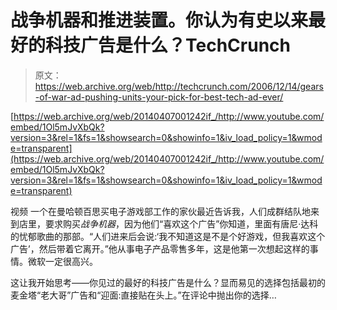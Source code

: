 # 战争机器和推进装置。你认为有史以来最好的科技广告是什么？TechCrunch

> 原文：<https://web.archive.org/web/http://techcrunch.com/2006/12/14/gears-of-war-ad-pushing-units-your-pick-for-best-tech-ad-ever/>

 [https://web.archive.org/web/20140407001242if_/http://www.youtube.com/embed/1Ol5mJvXbQk?version=3&rel=1&fs=1&showsearch=0&showinfo=1&iv_load_policy=1&wmode=transparent](https://web.archive.org/web/20140407001242if_/http://www.youtube.com/embed/1Ol5mJvXbQk?version=3&rel=1&fs=1&showsearch=0&showinfo=1&iv_load_policy=1&wmode=transparent)

视频
一个在曼哈顿百思买电子游戏部工作的家伙最近告诉我，人们成群结队地来到店里，要求购买*战争机器*，因为他们“喜欢这个广告”你知道，里面有唐尼·达科的忧郁歌曲的那部。“人们进来后会说:‘我不知道这是不是个好游戏，但我喜欢这个广告’，然后带着它离开。”他从事电子产品零售多年，这是他第一次想起这样的事情。微软一定很高兴。

这让我开始思考——你见过的最好的科技广告是什么？显而易见的选择包括最初的麦金塔“老大哥”广告和“迎面:直接贴在头上。”在评论中抛出你的选择…